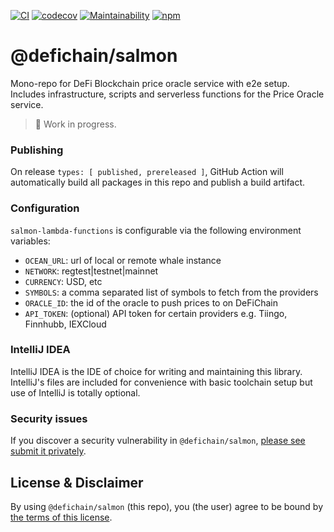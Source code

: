 [![CI](https://github.com/DeFiCh/salmon/actions/workflows/ci.yml/badge.svg)](https://github.com/DeFiCh/salmon/actions/workflows/ci.yml)
[![codecov](https://codecov.io/gh/DeFiCh/salmon/branch/main/graph/badge.svg?token=IYL9K0WROA)](https://codecov.io/gh/DeFiCh/salmon)
[![Maintainability](https://api.codeclimate.com/v1/badges/924a1c05249f72cf88e3/maintainability)](https://codeclimate.com/github/DeFiCh/salmon/maintainability)
[![npm](https://img.shields.io/npm/v/@defichain/salmon)](https://www.npmjs.com/package/@defichain/salmon)

# @defichain/salmon

Mono-repo for DeFi Blockchain price oracle service with e2e setup. Includes infrastructure, scripts and serverless
functions for the Price Oracle service.

> 🚧 Work in progress.

### Publishing

On release `types: [ published, prereleased ]`, GitHub Action will automatically build all packages in this repo and
publish a build artifact.

### Configuration

`salmon-lambda-functions` is configurable via the following environment variables:
- `OCEAN_URL`: url of local or remote whale instance
- `NETWORK`: regtest|testnet|mainnet
- `CURRENCY`: USD, etc
- `SYMBOLS`: a comma separated list of symbols to fetch from the providers
- `ORACLE_ID`: the id of the oracle to push prices to on DeFiChain
- `API_TOKEN`: (optional) API token for certain providers e.g. Tiingo, Finnhubb, IEXCloud

### IntelliJ IDEA

IntelliJ IDEA is the IDE of choice for writing and maintaining this library. IntelliJ's files are included for
convenience with basic toolchain setup but use of IntelliJ is totally optional.

### Security issues

If you discover a security vulnerability in
`@defichain/salmon`, [please see submit it privately](https://github.com/DeFiCh/.github/blob/main/SECURITY.md).

## License & Disclaimer

By using `@defichain/salmon` (this repo), you (the user) agree to be bound by [the terms of this license](LICENSE).
